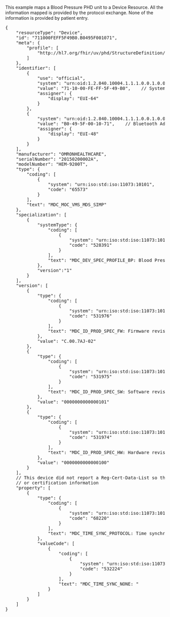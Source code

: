 This example maps a Blood Pressure PHD unit to a Device Resource. All the information mapped is provided by the protocol exchange. None of the information is provided by patient entry.

<pre>
{
    "resourceType": "Device",
    "id": "711000FEFF5F49B0.B0495F001071",
    "meta": {
        "profile": [
            "http://hl7.org/fhir/uv/phd/StructureDefinition/PhdDevice"
        ]
    },
    "identifier": [
        {
            "use": "official",
            "system": "urn:oid:1.2.840.10004.1.1.1.0.0.1.0.0.1.2680",
            "value": "71-10-00-FE-FF-5F-49-B0",    // System Id
            "assigner": {
                "display": "EUI-64"
            }
        },
        {
            "system": "urn:oid:1.2.840.10004.1.1.1.0.0.1.0.0.1.2680",
            "value": "B0-49-5F-00-10-71",    // Bluetooth Address
            "assigner": {
                "display": "EUI-48"
            }
        }
    ],
    "manufacturer": "OMRONHEALTHCARE",
    "serialNumber": "20150200002A",
    "modelNumber": "HEM-9200T",
    "type": {
        "coding": [
            {
                "system": "urn:iso:std:iso:11073:10101",
                "code": "65573"
            }
        ],
        "text": "MDC_MOC_VMS_MDS_SIMP"
    },
    "specialization": [
        {
            "systemType": {
                "coding": [
                    {
                        "system": "urn:iso:std:iso:11073:10101",
                        "code": "528391"
                    }
                ],
                "text": "MDC_DEV_SPEC_PROFILE_BP: Blood Pressure Cuff"
            },
            "version":"1"
        }
    ],
    "version": [
        {
            "type": {
                "coding": [
                    {
                        "system": "urn:iso:std:iso:11073:10101",
                        "code": "531976"
                    }
                ],
                "text": "MDC_ID_PROD_SPEC_FW: Firmware revision"
            },
            "value": "C.00.7AJ-02"
        },
        {
            "type": {
                "coding": [
                    {
                        "system": "urn:iso:std:iso:11073:10101",
                        "code": "531975"
                    }
                ],
                "text": "MDC_ID_PROD_SPEC_SW: Software revision"
            },
            "value": "0000000000000101"
        },
        {
            "type": {
                "coding": [
                    {
                        "system": "urn:iso:std:iso:11073:10101",
                        "code": "531974"
                    }
                ],
                "text": "MDC_ID_PROD_SPEC_HW: Hardware revision"
            },
            "value": "0000000000000100"
        }
    ],
    // This device did not report a Reg-Cert-Data-List so their is no regulation status information
    // or certification information
    "property": [
        {
            "type": {
                "coding": [
                    {
                        "system": "urn:iso:std:iso:11073:10101",
                        "code": "68220"
                    }
                ],
                "text": "MDC_TIME_SYNC_PROTOCOL: Time synchronization protocol"
            },
            "valueCode": [
                {
                    "coding": [
                        {
                            "system": "urn:iso:std:iso:11073:10101",
                            "code": "532224"
                        }
                    ],
                    "text": "MDC_TIME_SYNC_NONE: "
                }
            ]
        }
    ]
}
</pre>